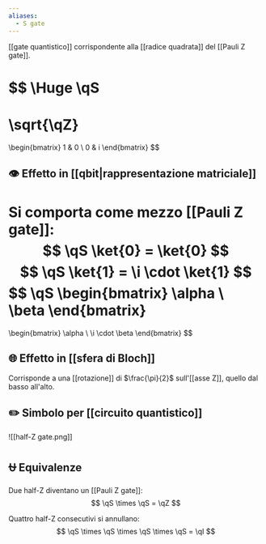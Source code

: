 ```yaml
---
aliases:
  - S gate
---
```


[[gate quantistico]] corrispondente alla [[radice quadrata]] del [[Pauli Z gate]].

$$
\Huge
\qS 
=
\sqrt{\qZ} 
= 
\begin{bmatrix}
1 & 0 \\
0 & i
\end{bmatrix}
$$

## 👁️ Effetto in [[qbit|rappresentazione matriciale]]

Si comporta come mezzo [[Pauli Z gate]]:
$$
\qS \ket{0} = \ket{0}
$$
$$
\qS \ket{1} = \i \cdot \ket{1}
$$
$$
\qS
\begin{bmatrix}
	\alpha \\
	\beta
\end{bmatrix}
=
\begin{bmatrix}
	\alpha \\
	\i \cdot \beta
\end{bmatrix}
$$

## 🌐 Effetto in [[sfera di Bloch]]

Corrisponde a una [[rotazione]] di $\frac{\pi}{2}$ sull'[[asse Z]], quello dal basso all'alto.

## ✏️ Simbolo per [[circuito quantistico]]

![[half-Z gate.png]]

## ⛎ Equivalenze

Due half-Z diventano un [[Pauli Z gate]]:
$$
\qS \times \qS = \qZ
$$

Quattro half-Z consecutivi si annullano:
$$
\qS \times \qS \times \qS \times \qS = \qI
$$
